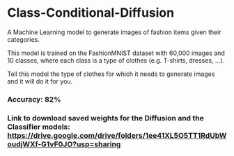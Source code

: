 # Class-Conditional-Diffusion
A Machine Learning model to generate images of fashion items given their categories.

This model is trained on the FashionMNIST dataset with 60,000 images and 10 classes, where each class is a type of clothes (e.g. T-shirts, dresses, ...).

Tell this model the type of clothes for which it needs to generate images and it will do it for you.

### Accuracy: 82%

### Link to download saved weights for the Diffusion and the Classifier models: https://drive.google.com/drive/folders/1ee41XL5O5TT1RdUbWoudjWXf-G1vF0JO?usp=sharing

